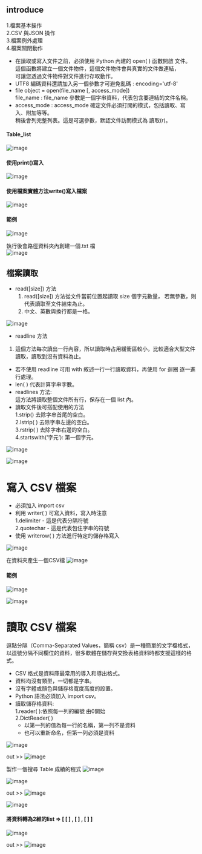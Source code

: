 ## introduce
1.檔案基本操作    
2.CSV 與JSON 操作    
3.檔案例外處理    
4.檔案關閉動作    

* 在讀取或寫入文件之前，必須使用 Python 內建的 open( ) 函數開啟 文件。     
這個函數將建立一個文件物件，這個文件物件會與真實的文件做連結，   
可讓您透過文件物件對文件進行存取動作。   
* UTF8 編碼資料還請加入另一個參數才可避免亂碼 : encoding='utf-8'   
* file object = open(file_name [, access_mode])   
file_name : file_name 參數是一個字串資料，代表包含要連結的文件名稱。   
* access_mode : access_mode 確定文件必須打開的模式，包括讀取、寫 入、附加等等。    
稍後會列完整列表。這是可選參數，默認文件訪問模式為 讀取(r)。    
#### Table_list
![image](https://user-images.githubusercontent.com/112489587/200160800-0f98c1e7-d11d-4c4f-b77a-7f16769c8edd.png)

#### 使用print()寫入
![image](https://user-images.githubusercontent.com/112489587/200161476-e0e71da6-12f3-46c7-95a8-168f27e1be0f.png)

#### 使用檔案實體方法write()寫入檔案
![image](https://user-images.githubusercontent.com/112489587/200161544-d1a7f9b0-5175-4834-ae71-04be29cbd9f0.png)

#### 範例
![image](https://user-images.githubusercontent.com/112489587/200161639-0fade770-f9f2-4fad-9bd4-bbe30eb2e1f3.png)

 執行後會路徑資料夾內創建一個.txt 檔  
![image](https://user-images.githubusercontent.com/112489587/200161646-1c884699-0156-4e01-ae34-4d391b53e17b.png)

## 檔案讀取

* read([size]) 方法   
  1. read([size]) 方法從文件當前位置起讀取 size 個字元數量， 
     若無參數，則代表讀取至文件結束為止。  
  2. 中文、英數與換行都是一格。 

![image](https://user-images.githubusercontent.com/112489587/200162029-110bc5a7-2b81-4bdc-bde4-bf3b9e17db55.png)

* readline 方法
1. 這個方法每次讀出一行內容，所以讀取時占用緩衝區較小，比較適合大型文件讀取，讀取到沒有資料為止。
* 若不使用 readline 可用 with 敘述一行一行讀取資料，再使用 for 迴圈 逐一進行處理。
* len( ) 代表計算字串字數。
* readlines 方法:   
  這方法將讀取整個文件所有行，保存在一個 list 內。 
* 讀取文件後可搭配使用的方法   
1.strip() 去除字串首尾的空白。  
2.lstrip( ) 去除字串左邊的空白。  
3.rstrip( ) 去除字串右邊的空白。  
4.startswith(‘字元’): 第一個字元。  

![image](https://user-images.githubusercontent.com/112489587/200162874-a6bca190-57b8-4f84-953e-57d4737fc82b.png)

![image](https://user-images.githubusercontent.com/112489587/200162911-e272c5e8-823c-4b09-a497-44976b50dd62.png)

# 寫入 CSV 檔案   
* 必須加入 import csv   
* 利用 writer( ) 可寫入資料，寫入時注意    
  1.delimiter - 這是代表分隔符號    
  2.quotechar - 這是代表包住字串的符號   
* 使用 writerow( ) 方法進行特定的儲存格寫入   

![image](https://user-images.githubusercontent.com/112489587/200165542-1d9fbc01-a4a9-461a-bdb3-2b5a2e21524c.png)

  在資料夾產生一個CSV檔
![image](https://user-images.githubusercontent.com/112489587/200165574-0fb3b733-d320-40a5-99f3-22bfe735e467.png)

#### 範例 
![image](https://user-images.githubusercontent.com/112489587/200171258-8ac081bb-0485-4cdd-810c-704cecb36b2c.png)

![image](https://user-images.githubusercontent.com/112489587/200171279-66d35bdf-f20c-48a0-9e81-f17798fb0d2b.png)

# 讀取 CSV 檔案
  逗點分隔（Comma-Separated Values，簡稱 csv）是一種簡單的文字檔格式，以逗號分隔不同欄位的資料，很多軟體在儲存與交換表格資料時都支援這樣的格式。  

* CSV 格式是資料庫最常用的導入和導出格式。  
* 資料均沒有類型，一切都是字串。  
* 沒有字體或顏色與儲存格寬度高度的設置。  
* Python 語法必須加入 import csv。  
* 讀取儲存格資料:  
1.reader( ):依照每一列的編號 由0開始  
2.DictReader( )  
  * 以第一列的值為每一行的名稱，第一列不是資料
  * 也可以重新命名，但第一列必須是資料
  
![image](https://user-images.githubusercontent.com/112489587/200176227-73fb3b3d-2443-4428-b744-436d45a95aba.png)

out >> 
![image](https://user-images.githubusercontent.com/112489587/200176252-7733151c-d66e-408d-ad19-293c19ee3140.png)

製作一個搜尋 Table 成績的程式
![image](https://user-images.githubusercontent.com/112489587/200176328-9524a8d1-b78f-4e86-9f14-cc4a70a6eaba.png)

![image](https://user-images.githubusercontent.com/112489587/200176373-5b652dda-cc26-44ad-a858-7ca0fcb8ca29.png)

out >> ![image](https://user-images.githubusercontent.com/112489587/200176442-e69eaf57-fa78-42e6-a484-19f0de3595bf.png)

![image](https://user-images.githubusercontent.com/112489587/200176497-6d0d9372-7929-4c44-9ac8-ff6d0699b2c5.png)

#### 將資料轉為2維的list => [ [ ] , [ ] , [ ] ] 
![image](https://user-images.githubusercontent.com/112489587/200177957-3fe7cd21-4253-4bdd-bbb7-af19686d2ac4.png)

out >> ![image](https://user-images.githubusercontent.com/112489587/200178101-c7a7d0eb-e2b4-4438-abea-3abf5f6bb4c9.png)



